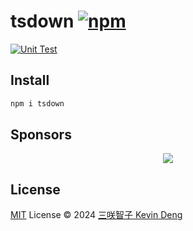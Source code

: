 # tsdown [![npm](https://img.shields.io/npm/v/tsdown.svg)](https://npmjs.com/package/tsdown)

[![Unit Test](https://github.com/sxzz/tsdown/actions/workflows/unit-test.yml/badge.svg)](https://github.com/sxzz/tsdown/actions/workflows/unit-test.yml)

## Install

```bash
npm i tsdown
```

## Sponsors

<p align="center">
  <a href="https://cdn.jsdelivr.net/gh/sxzz/sponsors/sponsors.svg">
    <img src='https://cdn.jsdelivr.net/gh/sxzz/sponsors/sponsors.svg'/>
  </a>
</p>

## License

[MIT](./LICENSE) License © 2024 [三咲智子 Kevin Deng](https://github.com/sxzz)
